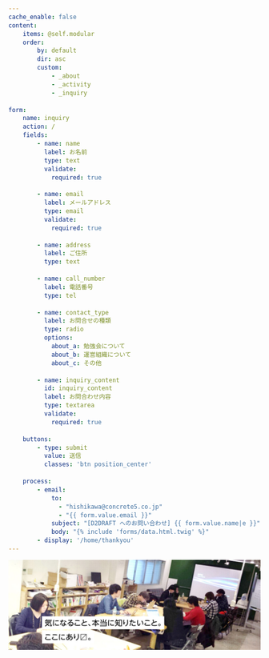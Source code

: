 ```yaml
---
cache_enable: false
content:
    items: @self.modular
    order:
        by: default
        dir: asc
        custom:
            - _about
            - _activity
            - _inquiry
            
form:
    name: inquiry
    action: /
    fields:
        - name: name
          label: お名前
          type: text
          validate:
            required: true

        - name: email
          label: メールアドレス
          type: email
          validate:
            required: true
            
        - name: address
          label: ご住所
          type: text
          
        - name: call_number
          label: 電話番号
          type: tel
        
        - name: contact_type
          label: お問合せの種類
          type: radio
          options:
            about_a: 勉強会について
            about_b: 運営組織について
            about_c: その他
        
        - name: inquiry_content
          id: inquiry_content
          label: お問合わせ内容
          type: textarea
          validate:
            required: true

    buttons:
        - type: submit
          value: 送信
          classes: 'btn position_center'
    
    process:
        - email:
            to: 
              - "hishikawa@concrete5.co.jp"
              - "{{ form.value.email }}"
            subject: "[D2DRAFT へのお問い合わせ] {{ form.value.name|e }}"
            body: "{% include 'forms/data.html.twig' %}"
        - display: '/home/thankyou'
---
```


![気なること、本当に知りたいこと。ここにあります。](main_image.jpg)